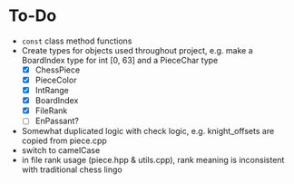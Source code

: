 # To-Do

- `const` class method functions
- Create types for objects used throughout project, e.g. make a BoardIndex type for int [0, 63] and a PieceChar type
  - [x] ChessPiece
  - [x] PieceColor
  - [x] IntRange
  - [x] BoardIndex
  - [x] FileRank
  - [ ] EnPassant?
- Somewhat duplicated logic with check logic, e.g. knight_offsets are copied from piece.cpp
- switch to camelCase
- in file rank usage (piece.hpp & utils.cpp), rank meaning is inconsistent with traditional chess lingo
